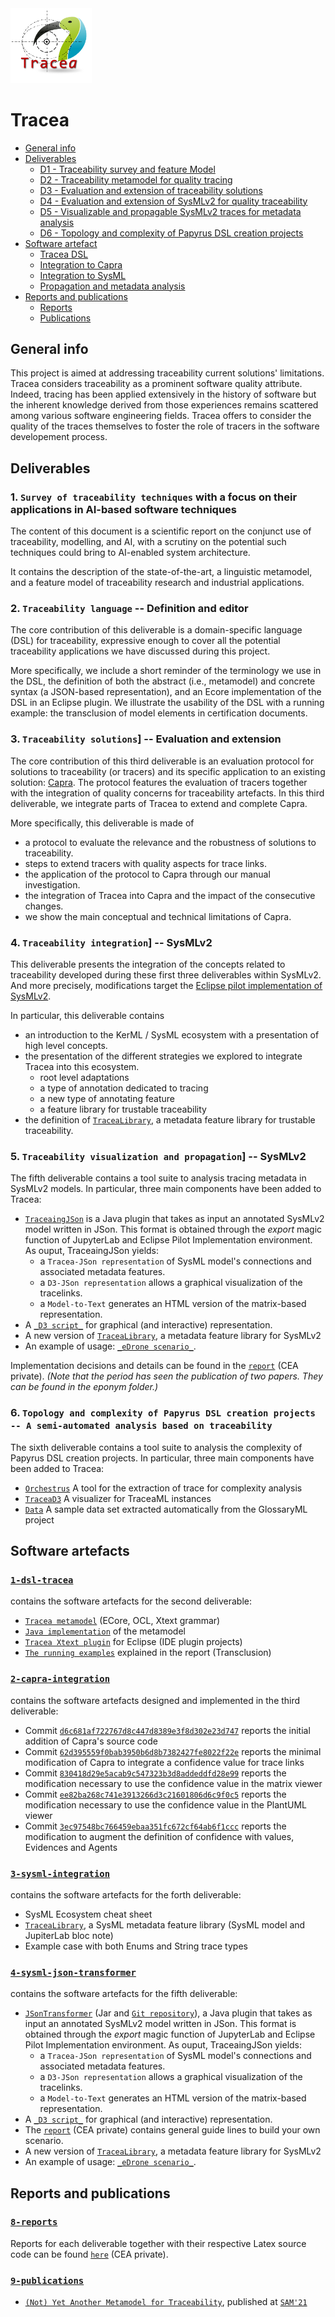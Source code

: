 <!--![Tracea](https://github.com/ebatot/git-test/blob/6324f41a99bcf4c6d536e457b8f0cf97a6b6040a/Logo-Tracea.png "UOC-SOM Tracea Project")-->

<img src="https://github.com/modelia/tracea/blob/6d37ddb6c7f56da40fae254ed6c62eed407c5b4f/Logo-Tracea.png" width=130 alt="UOC-SOM Tracea Project"/>

# Tracea

* [General info](#general-info)
* [Deliverables](#deliverables)
  * [D1 - Traceability survey and feature Model](#1-survey-of-traceability-techniques-with-a-focus-on-their-applications-in-ai-based-software-techniques)
  * [D2 - Traceability metamodel for quality tracing](#2-traceability-language----definition-and-editor)
  * [D3 - Evaluation and extension of traceability solutions](#3-traceability-solutions----evaluation-and-extension)
  * [D4 - Evaluation and extension of SysMLv2 for quality traceability](#4-traceability-integration----sysmlv2)
  * [D5 - Visualizable and propagable SysMLv2 traces for metadata analysis](#5-traceability-visualization-and-propagation----SysMLv2)  
  * [D6 - Topology and complexity of Papyrus DSL creation projects](#6-topology-and-complexity-of-papyrus-project---a-semi-automated-analysis-based-on-traceability)
* [Software artefact](#software-artefact)
  * [Tracea DSL](#1-dsl-tracea)
  * [Integration to Capra](#2-capra-integration)
  * [Integration to SysML](#3-sysml-integration)
  * [Propagation and metadata analysis](#4-sysml-json-transformer)
* [Reports and publications](#reports-and-publications)
  * [Reports](#8-reports)
  * [Publications](#9-publications)

## General info

This project is aimed at addressing traceability current solutions' limitations.
Tracea considers traceability as a prominent software quality attribute.
Indeed, tracing has been applied extensively in the history of software but the inherent
knowledge derived from those experiences remains scattered among various software engineering fields.
Tracea offers to consider the quality of the traces themselves to foster the role of tracers in the
software developement process.

## Deliverables

### 1. `Survey of traceability techniques` with a focus on their applications in AI-based software techniques

The content of this document is a scientific report on the conjunct use of traceability, modelling, and
AI, with a scrutiny on the potential such techniques could bring to AI-enabled system architecture.

It contains the description of the state-of-the-art, a linguistic metamodel, and a feature model of
traceability research and industrial applications.

### 2. `Traceability language` -- Definition and editor

The core
contribution of this deliverable is a domain-specific language (DSL) for traceability, expressive enough
to cover all the potential traceability applications we have discussed during this project.

More specifically, we include a short reminder of the terminology we use in the DSL, the definition
of both the abstract (i.e., metamodel) and concrete syntax (a JSON-based representation),
and an Ecore implementation of the DSL in an Eclipse plugin. We illustrate the usability of the DSL
with a running example: the transclusion of model elements in certification documents.

### 3. `Traceability solutions`] -- Evaluation and extension

The core contribution of this third deliverable is an evaluation protocol for solutions to traceability
(or tracers) and its specific application to an existing solution: [Capra](https://www.eclipse.org/capra).
The protocol features the evaluation of tracers together with the integration of quality concerns for
traceability artefacts.
In this third deliverable, we integrate parts of Tracea to extend and complete Capra.

More specifically, this deliverable is made of

* a protocol to evaluate the relevance and the robustness of solutions to traceability.
* steps to extend tracers with quality aspects for trace links.
* the application of the protocol to Capra through our manual investigation.
* the integration of Tracea into Capra and the impact of the consecutive changes.
* we show the main conceptual and technical limitations of Capra.

### 4. `Traceability integration`] -- SysMLv2

This deliverable presents the integration of the concepts related to traceability developed
during these first three deliverables within SysMLv2. And more precisely, modifications target the [Eclipse pilot implementation of SysMLv2](https://github.com/Systems-Modeling/SysML-v2-Pilot-Implementation).

In particular, this deliverable contains

* an introduction to the KerML / SysML ecosystem with a presentation of high level concepts.
* the presentation of the different strategies we explored to integrate Tracea into this ecosystem.
  * root level adaptations
  * a type of annotation dedicated to tracing
  * a new type of annotating feature
  * a feature library for trustable traceability
* the definition of [`TraceaLibrary`](https://github.com/modelia/tracea/tree/master/4-sysml-json-transformer/10-library), a metadata feature library for trustable traceability.

### 5. `Traceability visualization and propagation`] -- SysMLv2

The fifth deliverable contains a tool suite to analysis tracing metadata in SysMLv2 models. In particular, three main components have been added to Tracea:

* [`TraceaingJSon`]('https://github.com/ebatot/TraceaingJson') is a Java plugin that takes as input an annotated SysMLv2 model written in JSon. This format is obtained through the _export_ magic function of JupyterLab and Eclipse Pilot Implementation environment. As ouput, TraceaingJSon yields:
  * a `Tracea-JSon representation` of SysML model's connections and associated metadata features.
  * a `D3-JSon representation` allows a graphical visualization of the tracelinks.
  * a `Model-to-Text` generates an HTML version of the matrix-based representation.
* A [`_D3 script_`](http://www-ens.iro.umontreal.ca/~batotedo/tracea/v1/) for graphical (and interactive) representation.
* A new version of [`TraceaLibrary`](https://github.com/modelia/tracea/tree/master/4-sysml-json-transformer/10-library), a metadata feature library for SysMLv2
* An example of usage: [`_eDrone scenario_`](https://github.com/modelia/tracea/tree/master/4-sysml-json-transformer/20-eDrone_example).

Implementation decisions and details can be found in the [`report`](https://github.com/modelia/tracea-reports/blob/main/Tracea_Deliverable_5_CEA.pdf) (CEA private).
_(Note that the period has seen the publication of two papers. They can be found in the eponym folder.)_

### 6. `Topology and complexity of Papyrus DSL creation projects -- A semi-automated analysis based on traceability`

The sixth deliverable contains a tool suite to analysis the complexity of Papyrus DSL creation projects. In particular, three main components have been added to Tracea:

* [`Orchestrus`](https://github.com/modelia/tracea/tree/master/6-traceaml-for-papyrus/orchestrus) A tool for the extraction of trace for complexity analysis
* [`TraceaD3`](https://github.com/modelia/tracea/tree/master/6-traceaml-for-papyrus/tracead3) A visualizer for TraceaML instances
* [`Data`](https://github.com/modelia/tracea/tree/master/6-traceaml-for-papyrus/data) A sample data set extracted automatically from the GlossaryML project

## Software artefacts

### [`1-dsl-tracea`](https://github.com/modelia/tracea/tree/master/1-dsl-tracea)

contains the software artefacts for the second deliverable:

* [`Tracea metamodel`](https://github.com/modelia/tracea/tree/master/1-dsl-tracea/model) (ECore, OCL, Xtext grammar)
* [`Java implementation`](https://github.com/modelia/tracea/tree/master/1-dsl-tracea/Tracea) of the metamodel
* [`Tracea Xtext plugin`](https://github.com/modelia/tracea/tree/master/1-dsl-tracea/XtextPlugin) for Eclipse (IDE plugin projects)
* [`The running examples`](https://github.com/modelia/tracea/tree/master/1-dsl-tracea/RunningExample) explained in the report (Transclusion)

### [`2-capra-integration`](https://github.com/modelia/tracea/tree/master/2-capra-integration)

contains the software artefacts designed and implemented in the third deliverable:

* Commit [`d6c681af722767d8c447d8389e3f8d302e23d747`](https://github.com/modelia/tracea/commit/d6c681af722767d8c447d8389e3f8d302e23d747) reports the initial addition of Capra's source code
* Commit [`62d395559f0bab3950b6d8b7382427fe8022f22e`](https://github.com/modelia/tracea/commit/62d395559f0bab3950b6d8b7382427fe8022f22e) reports the minimal modification of Capra to integrate a confidence value for trace links
* Commit [`830418d29e5acab9c547323b3d8addeddfd28e99`](https://github.com/modelia/tracea/commit/830418d29e5acab9c547323b3d8addeddfd28e99) reports the modification necessary to use the confidence value in the matrix viewer
* Commit [`ee82ba268c741e3913266d3c21601806d6c9f0c5`](https://github.com/modelia/tracea/commit/ee82ba268c741e3913266d3c21601806d6c9f0c5) reports the modification necessary to use the confidence value in the PlantUML viewer
* Commit [`3ec97548bc766459ebaa351fc672cf64ab6f1ccc`](https://github.com/modelia/tracea/commit/3ec97548bc766459ebaa351fc672cf64ab6f1ccc) reports the modification to augment the definition of confidence with values, Evidences and Agents

### [`3-sysml-integration`](https://github.com/modelia/tracea/tree/master/3-sysml-integration)

contains the software artefacts for the forth deliverable:

* SysML Ecosystem cheat sheet  
* [`TraceaLibrary`](https://github.com/modelia/tracea/tree/master/4-sysml-json-transformer/10-library), a SysML metadata feature library (SysML model and JupiterLab bloc note)
* Example case with both Enums and String trace types

### [`4-sysml-json-transformer`](https://github.com/modelia/tracea/tree/master/4-sysml-json-transformer)

contains the software artefacts for the fifth deliverable:

* [`JSonTransformer`](https://github.com/modelia/tracea/blob/master/4-sysml-json-transformer/JSonTransformer.jar) (Jar and [`Git repository`](https://github.com/ebatot/TraceaingJson/tree/2109c562598807b8b7797af3b9dd5f54fc5c5202)), a Java plugin that takes as input an annotated SysMLv2 model written in JSon. This format is obtained through the _export_ magic function of JupyterLab and Eclipse Pilot Implementation environment. As ouput, TraceaingJSon yields:
  * a `Tracea-JSon representation` of SysML model's connections and associated metadata features.
  * a `D3-JSon representation` allows a graphical visualization of the tracelinks.
  * a `Model-to-Text` generates an HTML version of the matrix-based representation.
* A [`_D3 script_`](http://www-ens.iro.umontreal.ca/~batotedo/tracea/v1/) for graphical (and interactive) representation.
* The [`report`](https://github.com/modelia/tracea-reports/blob/main/Tracea_Deliverable_5_CEA.pdf) (CEA private) contains general guide lines to build your own scenario.
* A new version of [`TraceaLibrary`](https://github.com/modelia/tracea/tree/master/4-sysml-json-transformer/10-library), a metadata feature library for SysMLv2
* An example of usage: [`_eDrone scenario_`](https://github.com/modelia/tracea/tree/master/4-sysml-json-transformer/20-eDrone_example).

## Reports and publications

### [`8-reports`](https://github.com/modelia/tracea/tree/master/8-reports)

Reports for each deliverable together with their respective Latex source code can be found [`here`](https://github.com/modelia/tracea-reports/) (CEA private).

### [`9-publications`](https://github.com/modelia/tracea/tree/master/9-publications)

* [`(Not) Yet Another Metamodel for Traceability`](https://github.com/modelia/tracea/blob/master/9-publications/traceability-feature-model.pdf), published at [`SAM'21`](https://sdl-forum.org/Events/SAM2021/index.htm)
